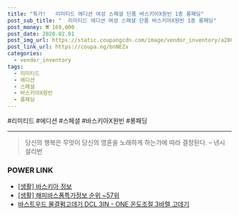 ```yaml
--- 
title: "특가!   리미티드 에디션 여성 스페셜 단품 바스키아X원빈 1종 롱패딩" 
post_sub_title: "  리미티드 에디션 여성 스페셜 단품 바스키아X원빈 1종 롱패딩" 
post_money: ₩ 169,000 
post_date: 2020.02.01 
post_img_url: https://static.coupangcdn.com/image/vendor_inventory/a280/04658e50bb536f2fc7579724aadd4c48975daf0e2668704687b1a7bcb075.jpg 
post_link_url: https://coupa.ng/bnNEZx 
categories: 
  - vendor_inventory 
tags: 
  - 리미티드 
  - 에디션 
  - 스페셜 
  - 바스키아X원빈 
  - 롱패딩 
--- 
```

  #리미티드 #에디션 #스페셜 #바스키아X원빈 #롱패딩 
<hr> 

> 당신의 행복은 무엇이 당신의 영혼을 노래하게 하는가에 따라 결정된다. – 낸시 설리번 


### POWER LINK

* <a href="https://blog.naver.com/sakai111/221757522509" target="_blank"> [생활] 바스키아 정보 </a>
* <a href="https://blog.naver.com/fasyy4321/221774897505" target="_blank"> [생활] 해피바스폼특가정보 순위 ~57위</a>
* <a href="https://blog.naver.com/santokki14/221784622483" target="_blank">바스트우드 물결펌고데기 DCL 3IN - ONE 온도조절 3바렐 고데기</a>
